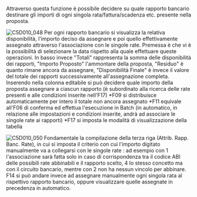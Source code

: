 Attraverso questa funzione è possibile decidere su quale rapporto bancario destinare gli importi di ogni singola rata/fattura/scadenza etc. presente nella proposta.

![C5D010_048](http://localhost:3000/immagini/MBDOC_OGG-P_C5RR12P1/C5D010_048.png)
Per ogni rapporto bancario si visualizza la relativa disponibilità, l'importo deciso da assegnare e poi quello effettivamente assegnato attraverso l'associazione con le singole rate.
Premessa è che vi è la possibilità di selezionare la data rispetto alla quale effettuare queste operazioni.
In basso invece "Totali" rappresenta la somma delle disponibilità dei rapporti, "Importo Proposto" l'ammontare della proposta, "Residuo" è quanto rimane ancora da assegnare, "Disponibilità Finale" è invece il valore del totale dei rapporti successivamente all'assegnazione completa.
Inserendo nella colonna editabile si può decidere quale importo della proposta assegnare a ciascun rapporto (è subordinato alla ricerca delle rate presenti e alle condizioni inserite nell'F17)
*F09 si distribuisce automaticamente per intero il totale non ancora assegnato
*F11 equivale all'F06 di conferma ed effettua l'esecuzione in Batch (in automatico, in relazione alle impostazioni e condizioni inserite, andrà ad associare le singole rate ai rapporti)
*F17 si imposta le modalità di visualizzazione della tabella

![C5D010_050](http://localhost:3000/immagini/MBDOC_OGG-P_C5RR12P1/C5D010_050.png)
Fondamentale la compilazione della terza riga (Attrib. Rapp. Banc. Rate), in cui si imposta il criterio con cui l'importo digitato manualmente va a collegarsi con le singole rate :  ad esempio con 1 l'associazione sarà fatta solo in caso di corrispondenza tra il codice ABI delle possibili rate abbinabili e il rapporto scelto, 4 lo stesso concetto ma con il circuito bancario, mentre con 2 non ha nessun vincolo per abbinare.
F14 si può andare invece ad assegnare manualmente ogni singola rata al rispettivo rapporto bancario, oppure visualizzare quelle assegnate in precedenza in automatico.
